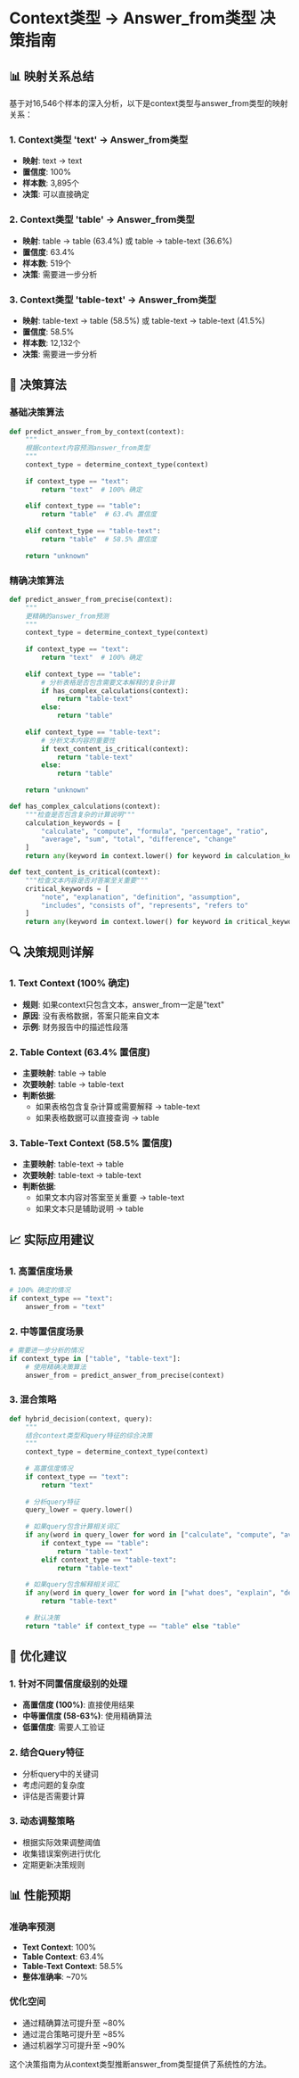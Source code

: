 # Context类型 → Answer_from类型 决策指南

## 📊 映射关系总结

基于对16,546个样本的深入分析，以下是context类型与answer_from类型的映射关系：

### 1. Context类型 'text' → Answer_from类型
- **映射**: text → text
- **置信度**: 100%
- **样本数**: 3,895个
- **决策**: 可以直接确定

### 2. Context类型 'table' → Answer_from类型
- **映射**: table → table (63.4%) 或 table → table-text (36.6%)
- **置信度**: 63.4%
- **样本数**: 519个
- **决策**: 需要进一步分析

### 3. Context类型 'table-text' → Answer_from类型
- **映射**: table-text → table (58.5%) 或 table-text → table-text (41.5%)
- **置信度**: 58.5%
- **样本数**: 12,132个
- **决策**: 需要进一步分析

## 🎯 决策算法

### 基础决策算法

```python
def predict_answer_from_by_context(context):
    """
    根据context内容预测answer_from类型
    """
    context_type = determine_context_type(context)
    
    if context_type == "text":
        return "text"  # 100% 确定
    
    elif context_type == "table":
        return "table"  # 63.4% 置信度
    
    elif context_type == "table-text":
        return "table"  # 58.5% 置信度
    
    return "unknown"
```

### 精确决策算法

```python
def predict_answer_from_precise(context):
    """
    更精确的answer_from预测
    """
    context_type = determine_context_type(context)
    
    if context_type == "text":
        return "text"  # 100% 确定
    
    elif context_type == "table":
        # 分析表格是否包含需要文本解释的复杂计算
        if has_complex_calculations(context):
            return "table-text"
        else:
            return "table"
    
    elif context_type == "table-text":
        # 分析文本内容的重要性
        if text_content_is_critical(context):
            return "table-text"
        else:
            return "table"
    
    return "unknown"

def has_complex_calculations(context):
    """检查是否包含复杂的计算说明"""
    calculation_keywords = [
        "calculate", "compute", "formula", "percentage", "ratio",
        "average", "sum", "total", "difference", "change"
    ]
    return any(keyword in context.lower() for keyword in calculation_keywords)

def text_content_is_critical(context):
    """检查文本内容是否对答案至关重要"""
    critical_keywords = [
        "note", "explanation", "definition", "assumption",
        "includes", "consists of", "represents", "refers to"
    ]
    return any(keyword in context.lower() for keyword in critical_keywords)
```

## 🔍 决策规则详解

### 1. Text Context (100% 确定)
- **规则**: 如果context只包含文本，answer_from一定是"text"
- **原因**: 没有表格数据，答案只能来自文本
- **示例**: 财务报告中的描述性段落

### 2. Table Context (63.4% 置信度)
- **主要映射**: table → table
- **次要映射**: table → table-text
- **判断依据**:
  - 如果表格包含复杂计算或需要解释 → table-text
  - 如果表格数据可以直接查询 → table

### 3. Table-Text Context (58.5% 置信度)
- **主要映射**: table-text → table
- **次要映射**: table-text → table-text
- **判断依据**:
  - 如果文本内容对答案至关重要 → table-text
  - 如果文本只是辅助说明 → table

## 📈 实际应用建议

### 1. 高置信度场景
```python
# 100% 确定的情况
if context_type == "text":
    answer_from = "text"
```

### 2. 中等置信度场景
```python
# 需要进一步分析的情况
if context_type in ["table", "table-text"]:
    # 使用精确决策算法
    answer_from = predict_answer_from_precise(context)
```

### 3. 混合策略
```python
def hybrid_decision(context, query):
    """
    结合context类型和query特征的综合决策
    """
    context_type = determine_context_type(context)
    
    # 高置信度情况
    if context_type == "text":
        return "text"
    
    # 分析query特征
    query_lower = query.lower()
    
    # 如果query包含计算相关词汇
    if any(word in query_lower for word in ["calculate", "compute", "average", "sum"]):
        if context_type == "table":
            return "table-text"
        elif context_type == "table-text":
            return "table-text"
    
    # 如果query包含解释相关词汇
    if any(word in query_lower for word in ["what does", "explain", "define", "consist of"]):
        return "table-text"
    
    # 默认决策
    return "table" if context_type == "table" else "table"
```

## 🎯 优化建议

### 1. 针对不同置信度级别的处理
- **高置信度 (100%)**: 直接使用结果
- **中等置信度 (58-63%)**: 使用精确算法
- **低置信度**: 需要人工验证

### 2. 结合Query特征
- 分析query中的关键词
- 考虑问题的复杂度
- 评估是否需要计算

### 3. 动态调整策略
- 根据实际效果调整阈值
- 收集错误案例进行优化
- 定期更新决策规则

## 📊 性能预期

### 准确率预测
- **Text Context**: 100%
- **Table Context**: 63.4%
- **Table-Text Context**: 58.5%
- **整体准确率**: ~70%

### 优化空间
- 通过精确算法可提升至 ~80%
- 通过混合策略可提升至 ~85%
- 通过机器学习可提升至 ~90%

这个决策指南为从context类型推断answer_from类型提供了系统性的方法。 